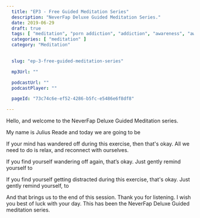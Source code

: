 ```yaml
---
  title: "EP3 - Free Guided Meditation Series"
  description: "NeverFap Deluxe Guided Meditation Series."
  date: 2019-06-29
  draft: true
  tags: [ "meditation", "porn addiction", "addiction", "awareness", "awareness exercises", "perspective", "nofap", "neverfap", "neverfap deluxe" ]
  categories: [ "meditation" ]
  category: "Meditation"

  
  slug: "ep-3-free-guided-meditation-series"

  mp3Url: ""

  podcastUrl: ""
  podcastPlayer: ""

  pageId: "73c74c6e-ef52-4286-b5fc-e5486e6f8df8"

---
```


<!-- senses -->

Hello, and welcome to the NeverFap Deluxe Guided Meditation series.

My name is Julius Reade and today we are going to be


If your mind has wandered off during this exercise, then that's okay. All we need to do is relax, and reconnect with ourselves.


If you find yourself wandering off again, that’s okay. Just gently remind yourself to 


If you find yourself getting distracted during this exercise, that's okay. Just gently remind yourself, to 


And that brings us to the end of this session. Thank you for listening. I wish you best of luck with your day. This has been the NeverFap Deluxe Guided meditation series.



<!-- For today's exercise, we're going to start by closing our eyes.

 When you think about, perhaps no different to our other senses such as hearing, touch, taste, our vision is always present.

 For a good portion of the day, our eyes are constantly absorbing the visual information around us.

 Yet for better or worse, most of this information doesn't hit our conscious awareness in any meaningful way.

 So although our senses are engaged.

 With your eyes closed, I want you to relax.

 Unlike previous meditation sessions, where we have a focus in mind, for example what we're currently sensing. The idea behind this exercise is to think about nothing at all.

 What does this mean? Well, it means avoiding our senses.


 // exploring conscious awareness.
 // -->
